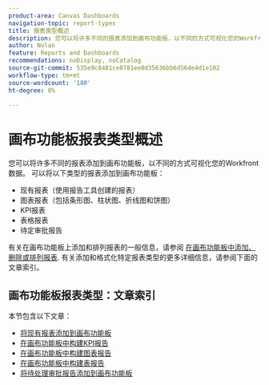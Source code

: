 ```yaml
---
product-area: Canvas Dashboards
navigation-topic: report-types
title: 报表类型概述
description: 您可以将许多不同的报表添加到画布功能板，以不同的方式可视化您的Workfront数据。
author: Nolan
feature: Reports and Dashboards
recommendations: noDisplay, noCatalog
source-git-commit: 535e9c8481ce0781ee0d35636bb6d56de4d1e102
workflow-type: tm+mt
source-wordcount: '180'
ht-degree: 0%

---
```


# 画布功能板报表类型概述

您可以将许多不同的报表添加到画布功能板，以不同的方式可视化您的Workfront数据。 可以将以下类型的报表添加到画布功能板：

* 现有报表（使用报告工具创建的报表）
* 图表报表（包括条形图、柱状图、折线图和饼图）
* KPI报表
* 表格报表
* 待定审批报告

有关在画布功能板上添加和排列报表的一般信息，请参阅 [在画布功能板中添加、删除或排列报表](/help/quicksilver/reports-and-dashboards/canvas-dashboards/manage-canvas-dashboards/add-remove-arrange-reports.md). 有关添加和格式化特定报表类型的更多详细信息，请参阅下面的文章索引。

## 画布功能板报表类型：文章索引

本节包含以下文章：

* [将现有报表添加到画布功能板](/help/quicksilver/reports-and-dashboards/canvas-dashboards/report-types/add-existing-report.md)
* [在画布功能板中构建KPI报告](/help/quicksilver/reports-and-dashboards/canvas-dashboards/report-types/build-kpi-report.md)
* [在画布功能板中构建图表报告](/help/quicksilver/reports-and-dashboards/canvas-dashboards/report-types/build-chart-report.md)
* [在画布功能板中构建表报告](/help/quicksilver/reports-and-dashboards/canvas-dashboards/report-types/build-table-report.md)
* [将待处理审批报告添加到画布功能板](/help/quicksilver/reports-and-dashboards/canvas-dashboards/report-types/add-pending-approvals-report.md)
